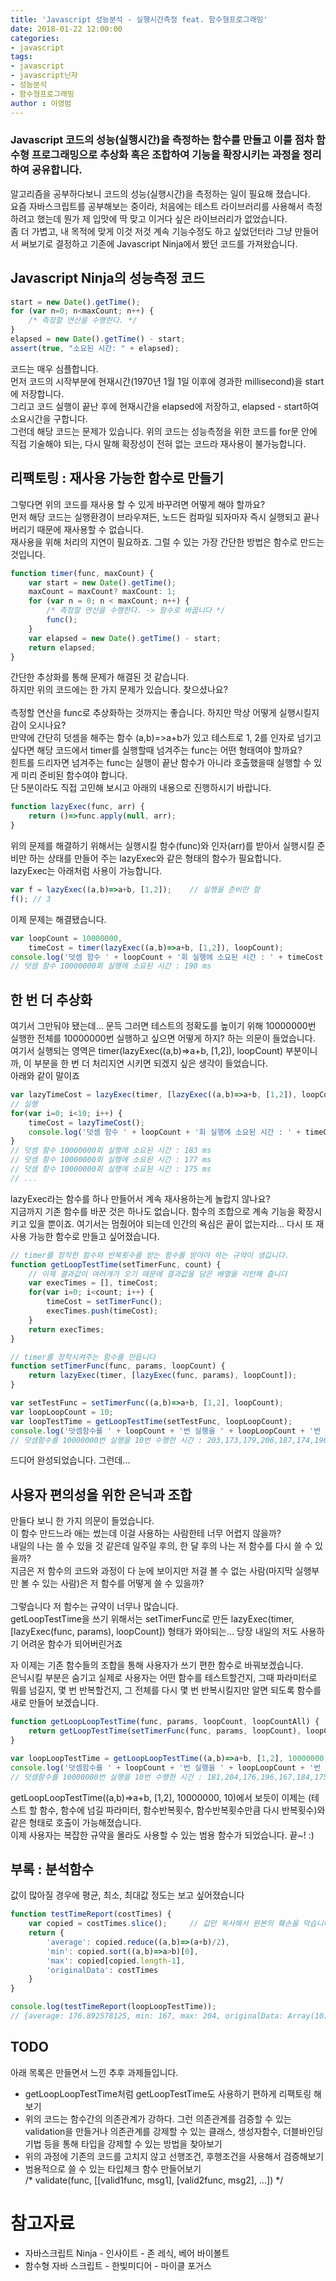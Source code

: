 ```yaml
---
title: 'Javascript 성능분석 - 실행시간측정 feat. 함수형프로그래밍'
date: 2018-01-22 12:00:00
categories:
- javascript
tags:
- javascript
- javascript닌자
- 성능분석
- 함수형프로그래밍
author : 이영범
---
```


### Javascript 코드의 성능(실행시간)을 측정하는 함수를 만들고 이를 점차 함수형 프로그래밍으로 추상화 혹은 조합하여 기능을 확장시키는 과정을 정리하여 공유합니다.<br>

알고리즘을 공부하다보니 코드의 성능(실행시간)을 측정하는 일이 필요해 졌습니다.<br>
요즘 자바스크립트를 공부해보는 중이라, 처음에는 테스트 라이브러리를 사용해서 측정하려고 했는데 뭔가 제 입맛에 딱 맞고 이거다 싶은 라이브러리가 없었습니다.<br>
좀 더 가볍고, 내 목적에 맞게 이것 저것 계속 기능수정도 하고 싶었던터라 그냥 만들어서 써보기로 결정하고 기존에 Javascript Ninja에서 봤던 코드를 가져왔습니다.

## Javascript Ninja의 성능측정 코드
```javascript
start = new Date().getTime();
for (var n=0; n<maxCount; n++) {
    /* 측정할 연산을 수행한다. */
}
elapsed = new Date().getTime() - start;
assert(true, "소요된 시간: " + elapsed);
```

코드는 매우 심플합니다.<br>
먼저 코드의 시작부분에 현재시간(1970년 1월 1일 이후에 경과한 millisecond)을 start에 저장합니다.<br> 
그리고 코드 실행이 끝난 후에 현재시간을 elapsed에 저장하고, elapsed - start하여 소요시간을 구합니다.<br>
그런데 해당 코드는 문제가 있습니다. 위의 코드는 성능측정을 위한 코드를 for문 안에 직접 기술해야 되는, 다시 말해 확장성이 전혀 없는 코드라 재사용이 불가능합니다.

## 리팩토링 : 재사용 가능한 함수로 만들기

그렇다면 위의 코드를 재사용 할 수 있게 바꾸려면 어떻게 해야 할까요?<br>
먼저 해당 코드는 실행환경이 브라우져든, 노드든 컴파일 되자마자 즉시 실행되고 끝나버리기 때문에 재사용할 수 없습니다.<br>
재사용을 위해 처리의 지연이 필요하죠. 그럴 수 있는 가장 간단한 방법은 함수로 만드는 것입니다.

```javascript
function timer(func, maxCount) {
    var start = new Date().getTime();
    maxCount = maxCount? maxCount: 1;
    for (var n = 0; n < maxCount; n++) {
        /* 측정할 연산을 수행한다. -> 함수로 바꿉니다 */
        func();
    }
    var elapsed = new Date().getTime() - start;
    return elapsed;
}
```

간단한 추상화를 통해 문제가 해결된 것 같습니다.<br>
하지만 위의 코드에는 한 가지 문제가 있습니다. 찾으셨나요?<br>
<br>
측정할 연산을 func로 추상화하는 것까지는 좋습니다. 하지만 막상 어떻게 실행시킬지 감이 오시나요?<br>
만약에 간단히 덧셈을 해주는 함수 (a,b)=>a+b가 있고 테스트로 1, 2를 인자로 넘기고 싶다면 해당 코드에서 timer를 실행할때 넘겨주는 func는 어떤 형태여야 할까요?<br>
힌트를 드리자면 넘겨주는 func는 실행이 끝난 함수가 아니라 호출했을때 실행할 수 있게 미리 준비된 함수여야 합니다.<br>
단 5분이라도 직접 고민해 보시고 아래의 내용으로 진행하시기 바랍니다.

```javascript
function lazyExec(func, arr) {
    return ()=>func.apply(null, arr);
}
```

위의 문제를 해결하기 위해서는 실행시킬 함수(func)와 인자(arr)를 받아서 실행시킬 준비만 하는 상태를 만들어 주는 lazyExec와 같은 형태의 함수가 필요합니다.<br>
lazyExec는 아래처럼 사용이 가능합니다.
```javascript
var f = lazyExec((a,b)=>a+b, [1,2]);    // 실행을 준비만 함
f(); // 3
```

이제 문제는 해결됐습니다.

```javascript
var loopCount = 10000000,
    timeCost = timer(lazyExec((a,b)=>a+b, [1,2]), loopCount);
console.log('덧셈 함수 ' + loopCount + '회 실행에 소요된 시간 : ' + timeCost + ' ms');
// 덧셈 함수 10000000회 실행에 소요된 시간 : 190 ms
```

## 한 번 더 추상화

여기서 그만둬야 됐는데... 문득 그러면 테스트의 정확도를 높이기 위해 10000000번 실행한 전체를 10000000번 실행하고 싶으면 어떻게 하지? 하는 의문이 들었습니다.<br>
여기서 실행되는 영역은 timer(lazyExec((a,b)=>a+b, [1,2]), loopCount) 부분이니까, 이 부분을 한 번 더 처리지연 시키면 되겠지 싶은 생각이 들었습니다.<br>
아래와 같이 말이죠

```javascript
var lazyTimeCost = lazyExec(timer, [lazyExec((a,b)=>a+b, [1,2]), loopCount]);
// 실행
for(var i=0; i<10; i++) {
    timeCost = lazyTimeCost();
    console.log('덧셈 함수 ' + loopCount + '회 실행에 소요된 시간 : ' + timeCost + ' ms');
}
// 덧셈 함수 10000000회 실행에 소요된 시간 : 183 ms
// 덧셈 함수 10000000회 실행에 소요된 시간 : 177 ms
// 덧셈 함수 10000000회 실행에 소요된 시간 : 175 ms
// ...
```

lazyExec라는 함수를 하나 만들어서 계속 재사용하는게 놀랍지 않나요?<br>
지금까지 기존 함수를 바꾼 것은 하나도 없습니다. 함수의 조합으로 계속 기능을 확장시키고 있을 뿐이죠.
여기서는 멈췄어야 되는데 인간의 욕심은 끝이 없는지라... 다시 또 재사용 가능한 함수로 만들고 싶어졌습니다.

```javascript
// timer를 장착한 함수와 반복횟수를 받는 함수를 받아야 하는 규약이 생깁니다.
function getLoopTestTime(setTimerFunc, count) { 
    // 이제 결과값이 여러개가 오기 때문에 결과값을 담은 배열을 리턴해 줍니다
    var execTimes = [], timeCost;   
    for(var i=0; i<count; i++) {
        timeCost = setTimerFunc();  
        execTimes.push(timeCost);
    }
    return execTimes;
}

// timer를 장착시켜주는 함수를 만듭니다
function setTimerFunc(func, params, loopCount) {
    return lazyExec(timer, [lazyExec(func, params), loopCount]);
}

var setTestFunc = setTimerFunc((a,b)=>a+b, [1,2], loopCount);
var loopLoopCount = 10;
var loopTestTime = getLoopTestTime(setTestFunc, loopLoopCount);
console.log('덧셈함수를 ' + loopCount + '번 실행을 ' + loopLoopCount + '번 수행한 시간 : ' + loopTestTime);
// 덧셈함수를 10000000번 실행을 10번 수행한 시간 : 203,173,179,206,187,174,196,169,179,181
```

드디어 완성되었습니다. 그런데...

## 사용자 편의성을 위한 은닉과 조합

만들다 보니 한 가지 의문이 들었습니다.<br>
이 함수 만드느라 애는 썼는데 이걸 사용하는 사람한테 너무 어렵지 않을까?<br>
내일의 나는 쓸 수 있을 것 같은데 일주일 후의, 한 달 후의 나는 저 함수를 다시 쓸 수 있을까?<br>
지금은 저 함수의 코드와 과정이 다 눈에 보이지만 저걸 볼 수 없는 사람(마지막 실행부만 볼 수 있는 사람)은 저 함수를 어떻게 쓸 수 있을까?<br>
<br>
그렇습니다 저 함수는 규약이 너무나 많습니다.<br>
getLoopTestTime을 쓰기 위해서는 setTimerFunc로 만든 lazyExec(timer, [lazyExec(func, params), loopCount]) 형태가 와야되는...
당장 내일의 저도 사용하기 어려운 함수가 되어버린거죠<br>

자 이제는 기존 함수들의 조합을 통해 사용자가 쓰기 편한 함수로 바꿔보겠습니다.<br>
은닉시킬 부분은 숨기고 실제로 사용자는 어떤 함수를 테스트할건지, 그때 파라미터로 뭐를 넘길지, 몇 번 반복할건지, 그 전체를 다시 몇 번 반복시킬지만 알면 되도록 함수를 새로 만들어 보겠습니다.

```javascript
function getLoopLoopTestTime(func, params, loopCount, loopCountAll) {
    return getLoopTestTime(setTimerFunc(func, params, loopCount), loopCountAll);
}

var loopLoopTestTime = getLoopLoopTestTime((a,b)=>a+b, [1,2], 10000000, 10);
console.log('덧셈함수를 ' + loopCount + '번 실행을 ' + loopLoopCount + '번 수행한 시간 : ' + loopLoopTestTime);
// 덧셈함수를 10000000번 실행을 10번 수행한 시간 : 181,204,176,196,167,184,175,173,176,178
```

getLoopLoopTestTime((a,b)=>a+b, [1,2], 10000000, 10)에서 보듯이 이제는 (테스트 할 함수, 함수에 넘길 파라미터, 함수반복횟수, 함수반복횟수만큼 다시 반복횟수)와 같은 형태로 호출이 가능해졌습니다.<br>
이제 사용자는 복잡한 규약을 몰라도 사용할 수 있는 범용 함수가 되었습니다. 끝~! :)<br>


## 부록 : 분석함수

값이 많아질 경우에 평균, 최소, 최대값 정도는 보고 싶어졌습니다
```javascript
function testTimeReport(costTimes) {
    var copied = costTimes.slice();     // 값만 복사해서 원본의 훼손을 막습니다
    return {
        'average': copied.reduce((a,b)=>(a+b)/2),
        'min': copied.sort((a,b)=>a>b)[0],
        'max': copied[copied.length-1],
        'originalData': costTimes
    }
}

console.log(testTimeReport(loopLoopTestTime));
// {average: 176.892578125, min: 167, max: 204, originalData: Array(10)}
```

## TODO

아래 목록은 만들면서 느낀 추후 과제들입니다.<br>
- getLoopLoopTestTime처럼 getLoopTestTime도 사용하기 편하게 리팩토링 해보기<br>
- 위의 코드는 함수간의 의존관계가 강하다. 그런 의존관계를 검증할 수 있는 validation을 만들거나 의존관계를 강제할 수 있는 클래스, 생성자함수, 더블바인딩기법 등을 통해 타입을 강제할 수 있는 방법을 찾아보기<br>
- 위의 과정에 기존의 코드를 고치지 않고 선행조건, 후행조건을 사용해서 검증해보기<br>
- 범용적으로 쓸 수 있는 타입체크 함수 만들어보기<br>
/*
    validate(func, [[valid1func, msg1], [valid2func, msg2], ...])
 */


# 참고자료
- 자바스크립트 Ninja - 인사이트 - 존 레식, 베어 바이볼트
- 함수형 자바 스크립트 - 한빛미디어 - 마이클 포거스

